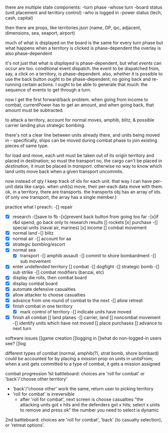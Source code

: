 there are multiple state components:
-turn phase
-whose turn
-board status (unit placement and territory control)
-who is logged in
-power status (tech, cash, capital)

then there are props, like territories.json (name, OP, ipc, adjacent, dimensions, sea, seaport, airport)

much of what is displayed on the board is the same for every turn phase
but what happens when a territory is clicked is phase-dependent
the overlay is also phase-dependent

it's not just that what is _displayed_ is phase-dependent, but what _events_ can occur are too. conditional event dispatch.
the event to be dispatched from, say, a click on a territory, is phase-dependent. also, whether it is possible to use the back button ought to be phase-dependent; no going back and re-running certain actions.
I ought to be able to generate that much: the sequence of events to get through a turn.


now I get the first forward/back problem. when going from income to combat, currentPower has to get an amount, and when going back, that amount must be subtracted.

to attack a territory,
account for normal moves, amphib, blitz, & possible carrier landing
plus strategic bombing.

there's not a clear line between units already there, and units being moved in - specifically, ships can be moved during combat phase to join existing pieces of same type.

for load and move, each unit must be taken out of its origin territory and placed in destination; so must the transport
no, the cargo can't be placed in _destination_, it must be placed in _transport_. otherwise no way to know which land units move back when a given transport uncommits.

now instead of qty I keep track of ids for each unit. that way I can have per-unit data like cargo. when unit(s) move, their per-each data move with them.
ok, in a territory, there are transports. the transports obj has an array of ids. (if only one transport, the array has a single member.)

practice what I preach:
-[] repair
-[x] research
  -[]save to fb
  -[x]prevent back button from going too far
  -[x]if r&d spend, go back only to research results
[] rockets
[x] purchase
  -[] special units (naval air, marines)
[x] income
[] combat movement
 -[x] normal land
   -[] blitz
 -[x] normal air
   -[] account for aa
 -[x] strategic bombing/escort
 -[x] normal sea
   -[x] transport
   -[] amphib assault
   -[] commit to shore bombardment
   -[] sub movement
 -[x] enter undefended territory
[] combat
  -[] dogfight
  -[] strategic bomb
  -[] sub strike
  -[] combat modifiers (banzai, etc)
  -[x] display die rolls, then combat board
  -[x] display combat board
  -[x] automate defensive casualties
  -[x] allow attacker to choose casualties
  -[x] advance from one round of combat to the next
  -[] allow retreat
  -[x] finish combat in one territory
    -[x] mark control of territory
    -[] indicate units have moved
  -[x] finish all combat
[] land planes
  -[] carrier, land
[] noncombat movement
  -[] identify units which have not moved
[] place purchases
[] advance to next turn

software issues
[]game creation
[]logging in
[]what do non-logged-in users see?
[]log


different types of combat (normal, amphib(?), strat bomb, shore bombard)
could be accounted for by placing a _mission_ prop on units in unitsFrom; when a unit gets committed to a type of combat, it gets a mission assigned

combat progression
1st battleboard: choices are 'roll for combat' or 'back'/'choose other territory'
* 'back'/'choose other' work the same, return user to picking territory
* 'roll for combat' is irreversible 
  * after 'roll for combat', next screen is choose casualties
  "the attacking units got x hits and the defenders got x hits; select x units to remove and press ok"
  the number you need to select is dynamic

2nd battleboard: choices are 'roll for combat', 'back' (to casualty selection), or 'retreat options'.

